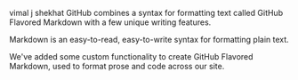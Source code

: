 vimal j shekhat GitHub combines a syntax for formatting text called GitHub Flavored Markdown with a few unique writing features.

Markdown is an easy-to-read, easy-to-write syntax for formatting plain text.

We've added some custom functionality to create GitHub Flavored Markdown, used to format prose and code across our site.